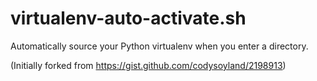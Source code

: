 virtualenv-auto-activate.sh
===========================

Automatically source your Python virtualenv when you enter a directory. 

(Initially forked from https://gist.github.com/codysoyland/2198913)


